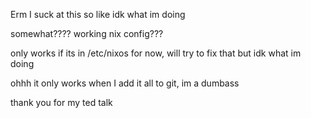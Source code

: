 Erm I suck at this so like idk what im doing

somewhat???? working nix config??? 

only works if its in /etc/nixos for now, will try to fix that but idk what im doing



ohhh it only works when I add it all to git, im a dumbass


thank you for my ted talk
